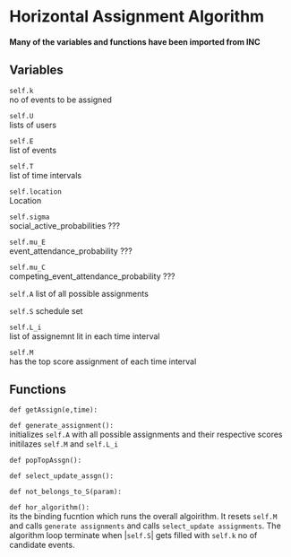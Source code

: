 # Horizontal Assignment Algorithm
#### Many of the variables and functions have been imported from INC
## Variables

`self.k`  
no of events to be assigned

`self.U`  
lists of users 

`self.E`   
list of events

`self.T`  
list of time intervals

`self.location`  
Location

`self.sigma`  
social\_active\_probabilities ???

`self.mu_E`   
event\_attendance\_probability ???

`self.mu_C`   
competing\_event\_attendance\_probability ???


`self.A` 
list of all possible assignments

`self.S` 
schedule set

`self.L_i`  
list of assignemnt lit in each time interval

`self.M`                   
has the top score assignment of each time interval


## Functions
`def getAssign(e,time):`

`def generate_assignment():`  
  initializes `self.A` with all possible assignments and their respective scores
  initilazes `self.M` and `self.L_i` 
  
`def popTopAssgn():`  
  
`def select_update_assgn():`

`def not_belongs_to_S(param):`
  
`def hor_algorithm():`  
  its the binding fucntion which runs the overall algoirithm. It resets `self.M` and calls  `generate assignments` and calls `select_update assignments`. The algorithm loop terminate when |`self.S`| gets filled with `self.k` no of candidate events.
